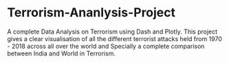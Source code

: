 # Terrorism-Ananlysis-Project
A complete Data Analysis on Terrorism using Dash and Plotly. This project gives a clear visualisation of all the different terrorist attacks held from 1970 - 2018 across all over the world and Specially a complete comparison between India and World in Terrorism.
